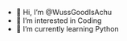 - 👋 Hi, I’m @WussGoodIsAchu
- 👀 I’m interested in Coding
- 🌱 I’m currently learning Python

<!---
WussGoodIsAchu/WussGoodIsAchu is a ✨ special ✨ repository because its `README.md` (this file) appears on your GitHub profile.
You can click the Preview link to take a look at your changes.
--->
